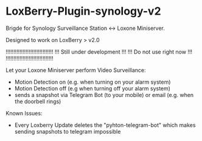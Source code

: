 # LoxBerry-Plugin-synology-v2
Brigde for Synology Surveillance Station <-> Loxone Miniserver. 

Designed to work on LoxBerry > v2.0

!!!!!!!!!!!!!!!!!!!!!!!!!!!!!!!
!!! Still under development !!!
!!!  Do not use right now   !!!
!!!!!!!!!!!!!!!!!!!!!!!!!!!!!!!

Let your Loxone Miniserver perform Video Surveillance:
* Motion Detection on (e.g. when turning on your alarm system)
* Motion Detection off (e.g when turning off your alarm system)
* sends a snapshot via Telegram Bot (to your mobile) or email (e.g. when the doorbell rings)

Known Issues:
* Every Loxberry Update deletes the "pyhton-telegram-bot" which makes sending snapshots to telegram impossible
